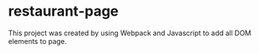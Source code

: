 # restaurant-page

This project was created by using Webpack and Javascript to add all DOM elements to page. 
